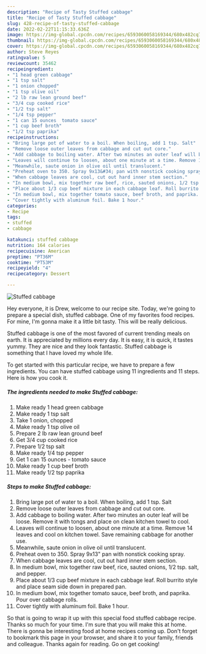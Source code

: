 ```yaml
---
description: "Recipe of Tasty Stuffed cabbage"
title: "Recipe of Tasty Stuffed cabbage"
slug: 428-recipe-of-tasty-stuffed-cabbage
date: 2022-02-22T11:15:33.636Z
image: https://img-global.cpcdn.com/recipes/6593060058169344/680x482cq70/stuffed-cabbage-recipe-main-photo.jpg
thumbnail: https://img-global.cpcdn.com/recipes/6593060058169344/680x482cq70/stuffed-cabbage-recipe-main-photo.jpg
cover: https://img-global.cpcdn.com/recipes/6593060058169344/680x482cq70/stuffed-cabbage-recipe-main-photo.jpg
author: Steve Reyes
ratingvalue: 5
reviewcount: 35462
recipeingredient:
- "1 head green cabbage"
- "1 tsp salt"
- "1 onion chopped"
- "1 tsp olive oil"
- "2 lb raw lean ground beef"
- "3/4 cup cooked rice"
- "1/2 tsp salt"
- "1/4 tsp pepper"
- "1 can 15 ounces  tomato sauce"
- "1 cup beef broth"
- "1/2 tsp paprika"
recipeinstructions:
- "Bring large pot of water to a boil. When boiling, add 1 tsp. Salt"
- "Remove loose outer leaves from cabbage and cut out core."
- "Add cabbage to boiling water. After two minutes an outer leaf will be loose. Remove it with tongs and place on clean kitchen towel to cool."
- "Leaves will continue to loosen, about one minute at a time. Remove 14 leaves and cool on kitchen towel. Save remaining cabbage for another use."
- "Meanwhile, saute onion in olive oil until translucent."
- "Preheat oven to 350. Spray 9x13&#34; pan with nonstick cooking spray."
- "When cabbage leaves are cool, cut out hard inner stem section."
- "In medium bowl, mix together raw beef, rice, sauted onions, 1/2 tsp. salt, and pepper."
- "Place about 1/3 cup beef mixture in each cabbage leaf. Roll burrito style and place seam side down in prepared pan."
- "In medium bowl, mix together tomato sauce, beef broth, and paprika.  Pour over cabbage rolls."
- "Cover tightly with aluminum foil. Bake 1 hour."
categories:
- Recipe
tags:
- stuffed
- cabbage

katakunci: stuffed cabbage 
nutrition: 164 calories
recipecuisine: American
preptime: "PT36M"
cooktime: "PT53M"
recipeyield: "4"
recipecategory: Dessert

---
```



![Stuffed cabbage](https://img-global.cpcdn.com/recipes/6593060058169344/680x482cq70/stuffed-cabbage-recipe-main-photo.jpg)

Hey everyone, it is Drew, welcome to our recipe site. Today, we're going to prepare a special dish, stuffed cabbage. One of my favorites food recipes. For mine, I'm gonna make it a little bit tasty. This will be really delicious.

Stuffed cabbage is one of the most favored of current trending meals on earth. It is appreciated by millions every day. It is easy, it is quick, it tastes yummy. They are nice and they look fantastic. Stuffed cabbage is something that I have loved my whole life.




To get started with this particular recipe, we have to prepare a few ingredients. You can have stuffed cabbage using 11 ingredients and 11 steps. Here is how you cook it.

<!--inarticleads1-->

##### The ingredients needed to make Stuffed cabbage:

1. Make ready 1 head green cabbage
1. Make ready 1 tsp salt
1. Take 1 onion, chopped
1. Make ready 1 tsp olive oil
1. Prepare 2 lb raw lean ground beef
1. Get 3/4 cup cooked rice
1. Prepare 1/2 tsp salt
1. Make ready 1/4 tsp pepper
1. Get 1 can 15 ounces - tomato sauce
1. Make ready 1 cup beef broth
1. Make ready 1/2 tsp paprika




<!--inarticleads2-->

##### Steps to make Stuffed cabbage:

1. Bring large pot of water to a boil. When boiling, add 1 tsp. Salt
1. Remove loose outer leaves from cabbage and cut out core.
1. Add cabbage to boiling water. After two minutes an outer leaf will be loose. Remove it with tongs and place on clean kitchen towel to cool.
1. Leaves will continue to loosen, about one minute at a time. Remove 14 leaves and cool on kitchen towel. Save remaining cabbage for another use.
1. Meanwhile, saute onion in olive oil until translucent.
1. Preheat oven to 350. Spray 9x13&#34; pan with nonstick cooking spray.
1. When cabbage leaves are cool, cut out hard inner stem section.
1. In medium bowl, mix together raw beef, rice, sauted onions, 1/2 tsp. salt, and pepper.
1. Place about 1/3 cup beef mixture in each cabbage leaf. Roll burrito style and place seam side down in prepared pan.
1. In medium bowl, mix together tomato sauce, beef broth, and paprika.  Pour over cabbage rolls.
1. Cover tightly with aluminum foil. Bake 1 hour.




So that is going to wrap it up with this special food stuffed cabbage recipe. Thanks so much for your time. I'm sure that you will make this at home. There is gonna be interesting food at home recipes coming up. Don't forget to bookmark this page in your browser, and share it to your family, friends and colleague. Thanks again for reading. Go on get cooking!
